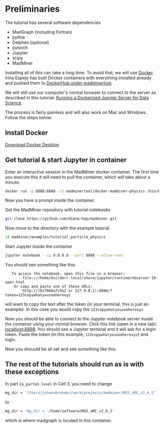 

# Preliminaries

The tutorial has several software dependencies 

 * MadGraph (including Fortran)
 * pythia
 * Delphes (optional)
 * pytorch
 * Jupyter
 * scipy 
 * MadMiner

Installing all of this can take a long time. To avoid that, we will use [Docker](https://www.docker.com). 
Irina Espejo has built Docker containers with everything installed already and pushed them to [DockerHub under madminertool](https://hub.docker.com/u/madminertool/).

We will still use our computer's normal browser to connect to the server as described in this tutorial: [Running a Dockerized Jupyter Server for Data Science](https://www.dataquest.io/blog/docker-data-science/).

The process is fairly painless and will also work on Mac and Windows . Follow the steps below. 

## Install Docker

[Download Docker Desktop](https://www.docker.com/products/docker-desktop)

## Get tutorial & start Jupyter in container

Enter an interactive session in the MadMiner docker container.
The first time you execute this it will need to pull the container, which will take about a minute.
```bash
docker run -p 8888:8888 -it madminertool/docker-madminer-physics /bin/bash
```

Now you have a prompt inside the container.

Get the MadMiner repository with tutorial notebooks
```bash
git clone https://github.com/diana-hep/madminer.git
```

Now move to the directory with the example tutorial
```bash
cd madminer/examples/tutorial_particle_physics
```

Start Jupyter inside the container
```bash
jupyter notebook --ip 0.0.0.0 --port 8888 --allow-root
```

You should see something like this:
```shell
   To access the notebook, open this file in a browser:
        file:///home/builder/.local/share/jupyter/runtime/nbserver-19-open.html
    Or copy and paste one of these URLs:
        http://(b27060a7c9a2 or 127.0.0.1):8888/?token=123copywhatyouseeherexyz
```

will want to copy the text after the token (in your terminal, this is just an example). In this case you would copy the `123copywhatyouseeherexyz`

Now you should be able to connect to the Jupyter notebook server inside the container using your normal browser. Click this link (open in a new tab): [localhost:8888](localhost:8888). You should see a Jupyter terminal and it will ask for a login token. Paste the token (in this example, `123copywhatyouseeherexyz`) and login.

Now you shouuld be all set and see something like this.


## The rest of the tutorials should run as is with these exceptions

In part `2a_parton_level` in Cell 3, you need to change

```bash
mg_dir = '/Users/johannbrehmer/work/projects/madminer/MG5_aMC_v2_6_5’
```
to
```bash
mg_dir = 'mg_dir = '/home/software/MG5_aMC_v2_6_2'
```

which is where madgraph is located in this container.

